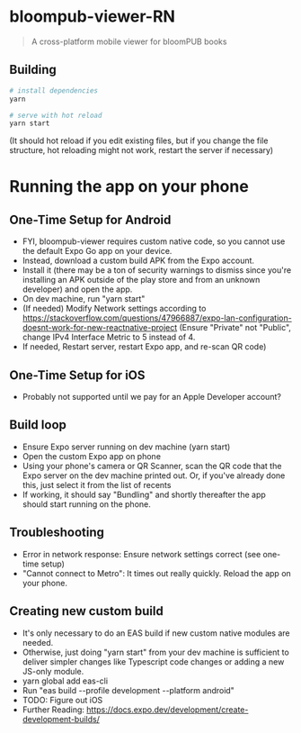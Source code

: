 # bloompub-viewer-RN

> A cross-platform mobile viewer for bloomPUB books

## Building

```bash
# install dependencies
yarn

# serve with hot reload
yarn start
```

(It should hot reload if you edit existing files, but if you change the file structure, hot reloading might not work, restart the server if necessary)

# Running the app on your phone

## One-Time Setup for Android

-   FYI, bloompub-viewer requires custom native code, so you cannot use the default Expo Go app on your device.
-   Instead, download a custom build APK from the Expo account.
-   Install it (there may be a ton of security warnings to dismiss since you're installing an APK outside of the play store and from an unknown developer) and open the app.
-   On dev machine, run "yarn start"
-   (If needed) Modify Network settings according to https://stackoverflow.com/questions/47966887/expo-lan-configuration-doesnt-work-for-new-reactnative-project (Ensure "Private" not "Public", change IPv4 Interface Metric to 5 instead of 4.
-   If needed, Restart server, restart Expo app, and re-scan QR code)

## One-Time Setup for iOS

-   Probably not supported until we pay for an Apple Developer account?

## Build loop

-   Ensure Expo server running on dev machine (yarn start)
-   Open the custom Expo app on phone
-   Using your phone's camera or QR Scanner, scan the QR code that the Expo server on the dev machine printed out.
    Or, if you've already done this, just select it from the list of recents
-   If working, it should say "Bundling" and shortly thereafter the app should start running on the phone.

## Troubleshooting

-   Error in network response: Ensure network settings correct (see one-time setup)
-   "Cannot connect to Metro": It times out really quickly. Reload the app on your phone.

## Creating new custom build

-   It's only necessary to do an EAS build if new custom native modules are needed.
-   Otherwise, just doing "yarn start" from your dev machine is sufficient to deliver simpler changes like Typescript code changes or adding a new JS-only module.
-   yarn global add eas-cli
-   Run "eas build --profile development --platform android"
-   TODO: Figure out iOS
-   Further Reading: https://docs.expo.dev/development/create-development-builds/
